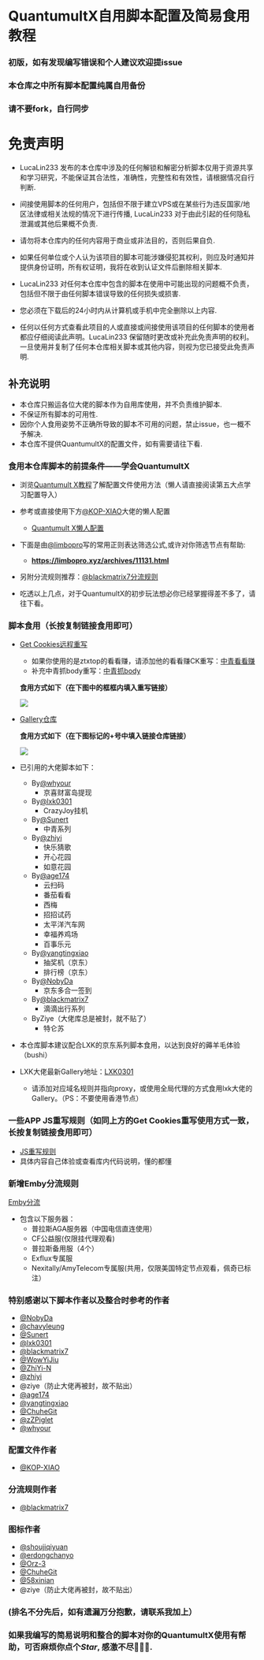 # QuantumultX自用脚本配置及简易食用教程
### 初版，如有发现编写错误和个人建议欢迎提issue
### 本仓库之中所有脚本配置纯属自用备份
### 请不要fork，自行同步
# 免责声明
- LucaLin233 发布的本仓库中涉及的任何解锁和解密分析脚本仅用于资源共享和学习研究，不能保证其合法性，准确性，完整性和有效性，请根据情况自行判断.

- 间接使用脚本的任何用户，包括但不限于建立VPS或在某些行为违反国家/地区法律或相关法规的情况下进行传播, LucaLin233 对于由此引起的任何隐私泄漏或其他后果概不负责.

- 请勿将本仓库内的任何内容用于商业或非法目的，否则后果自负.

- 如果任何单位或个人认为该项目的脚本可能涉嫌侵犯其权利，则应及时通知并提供身份证明，所有权证明，我将在收到认证文件后删除相关脚本.

- LucaLin233 对任何本仓库中包含的脚本在使用中可能出现的问题概不负责，包括但不限于由任何脚本错误导致的任何损失或损害.

- 您必须在下载后的24小时内从计算机或手机中完全删除以上内容.

- 任何以任何方式查看此项目的人或直接或间接使用该项目的任何脚本的使用者都应仔细阅读此声明。LucaLin233 保留随时更改或补充此免责声明的权利。一旦使用并复制了任何本仓库相关脚本或其他内容，则视为您已接受此免责声明.

## 补充说明
- 本仓库只搬运各位大佬的脚本作为自用库使用，并不负责维护脚本.
- 不保证所有脚本的可用性.
- 因你个人食用姿势不正确所导致的脚本不可用的问题，禁止issue，也一概不予解决.
- 本仓库不提供QuantumultX的配置文件，如有需要请往下看.

### 食用本仓库脚本的前提条件——学会QuantumultX
- 浏览[Quantumult X教程](https://www.notion.so/Quantumult-X-1d32ddc6e61c4892ad2ec5ea47f00917)了解配置文件使用方法（懒人请直接阅读第五大点学习配置导入）

- 参考或直接使用下方[@KOP-XIAO](https://github.com/KOP-XIAO)大佬的懒人配置
  - [Quantumult X懒人配置](https://raw.githubusercontent.com/KOP-XIAO/QuantumultX/master/QuantumultX_Profiles.conf)

- 下面是由[@limbopro](https://github.com/limbopro)写的常用正则表达筛选公式,或许对你筛选节点有帮助:
  - **https://limbopro.xyz/archives/11131.html**

- 另附分流规则推荐：[@blackmatrix7分流规则](https://github.com/blackmatrix7/ios_rule_script)

- 吃透以上几点，对于QuantumultX的初步玩法想必你已经掌握得差不多了，请往下看。

### 脚本食用（长按复制链接食用即可）
- [Get Cookies远程重写](https://raw.githubusercontent.com/LucaLin233/Luca_Conf/main/Profile/Luca_Get_Cookies.conf)
  - 如果你使用的是ztxtop的看看赚，请添加他的看看赚CK重写：[中青看看赚](https://raw.githubusercontent.com/ztxtop/x/main/rewrite-zqkkz.plugin)
  - 补充中青抓body重写：[中青抓body](https://raw.githubusercontent.com/LucaLin233/ScriptCopy_Maomaoyu0319/main/TaskConf/youth/qx_youthread.txt)

  **食用方式如下（在下图中的框框内填入重写链接）**
  
  ![](https://github.com/LucaLin233/Luca_Conf/blob/main/Icon/%E9%87%8D%E5%86%99%E9%A3%9F%E7%94%A81.png)
- [Gallery仓库](https://raw.githubusercontent.com/LucaLin233/Luca_Conf/main/Profile/Luca_Gallery.json)
  
  **食用方式如下（在下图标记的+号中填入链接仓库链接）**
  
  ![](https://github.com/LucaLin233/Luca_Conf/blob/main/Icon/%E8%84%9A%E6%9C%AC%E9%A3%9F%E7%94%A81.jpg)
- 已引用的大佬脚本如下：
  - By[@whyour](https://github.com/whyour)
    - 京喜财富岛提现
  - By[@lxk0301](https://github.com/lxk0301)
    - CrazyJoy挂机
  - By[@Sunert](https://github.com/Sunert)
    - 中青系列
  - By[@zhiyi](https://github.com/Ariszy)
    - 快乐猜歌
    - 开心花园
    - 如意花园
  - By[@age174](https://github.com/age174)
    - 云扫码
    - 番茄看看
    - 西梅
    - 招招试药
    - 太平洋汽车网
    - 幸福养鸡场
    - 百事乐元
  - By[@yangtingxiao](https://github.com/yangtingxiao)
    - 抽奖机（京东）
    - 排行榜（京东）
  - By[@NobyDa](https://github.com/NobyDa)
    - 京东多合一签到
  - By[@blackmatrix7](https://github.com/blackmatrix7)
    - 滴滴出行系列
  - ByZiye（大佬库总是被封，就不贴了）
    - 特仑苏
- 本仓库脚本建议配合LXK的京东系列脚本食用，以达到良好的薅羊毛体验（bushi）
- LXK大佬最新Gallery地址：[LXK0301](https://jdsharedresourcescdn.azureedge.net/jdresource/lxk0301_gallery.json)
  - 请添加对应域名规则并指向proxy，或使用全局代理的方式食用lxk大佬的Gallery。（PS：不要使用香港节点）
### 一些APP JS重写规则（如同上方的Get Cookies重写使用方式一致，长按复制链接食用即可）
- [JS重写规则](https://raw.githubusercontent.com/LucaLin233/Luca_Conf/main/Profile/Luca_Apps_JS.conf)
- 具体内容自己体验或查看库内代码说明，懂的都懂
### 新增Emby分流规则
[Emby分流](https://raw.githubusercontent.com/LucaLin233/Luca_Conf/main/Profile/Luca_Emby.list)
- 包含以下服务器：
  - 普拉斯AGA服务器（中国电信直连使用）
  - CF公益服(仅限挂代理观看)
  - 普拉斯备用服（4个）
  - Exflux专属服
  - Nexitally/AmyTelecom专属服(共用，仅限美国特定节点观看，佩奇已标注）

### 特别感谢以下脚本作者以及整合时参考的作者 
- [@NobyDa](https://github.com/NobyDa)
- [@chavyleung](https://github.com/chavyleung)
- [@Sunert](https://github.com/Sunert)
- [@lxk0301](https://github.com/lxk0301)
- [@blackmatrix7](https://github.com/blackmatrix7)
- [@WowYiJiu](https://github.com/WowYiJiu)
- [@ZhiYi-N](https://github.com/ZhiYi-N)
- [@zhiyi](https://github.com/Ariszy)
- @ziye（防止大佬再被封，故不贴出）
- [@age174](https://github.com/age174)
- [@yangtingxiao](https://github.com/yangtingxiao)
- [@ChuheGit](https://github.com/ChuheGit)
- [@zZPiglet](https://github.com/zZPiglet)
- [@whyour](https://github.com/whyour)
### 配置文件作者
- [@KOP-XIAO](https://github.com/KOP-XIAO)
### 分流规则作者
- [@blackmatrix7](https://github.com/blackmatrix7)
### 图标作者
- [@shoujiqiyuan](https://github.com/shoujiqiyuan)
- [@erdongchanyo](https://github.com/erdongchanyo)
- [@Orz-3](https://github.com/Orz-3)
- [@ChuheGit](https://github.com/ChuheGit)
- [@58xinian](https://github.com/58xinian)
- @ziye（防止大佬再被封，故不贴出）
### (排名不分先后，如有遗漏万分抱歉，请联系我加上）

### 如果我编写的简易说明和整合的脚本对你的QuantumultX使用有帮助，可否麻烦你点个*Star*, 感激不尽:gift_heart::gift_heart::gift_heart:.
